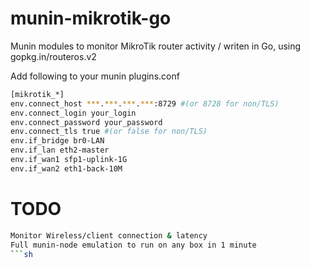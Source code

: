 # munin-mikrotik-go
Munin modules to monitor MikroTik router activity / writen in Go, using gopkg.in/routeros.v2

Add following to your munin plugins.conf

```sh
[mikrotik_*]
env.connect_host ***.***.***.***:8729 #(or 8728 for non/TLS)
env.connect_login your_login
env.connect_password your_password
env.connect_tls true #(or false for non/TLS)
env.if_bridge br0-LAN
env.if_lan eth2-master
env.if_wan1 sfp1-uplink-1G
env.if_wan2 eth1-back-10M
```

# TODO
```sh
Monitor Wireless/client connection & latency
Full munin-node emulation to run on any box in 1 minute
```sh
